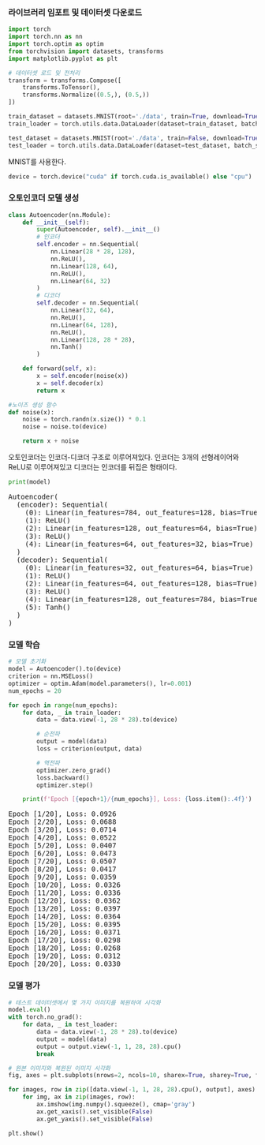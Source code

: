 

### 라이브러리 임포트 및 데이터셋 다운로드
```python
import torch
import torch.nn as nn
import torch.optim as optim
from torchvision import datasets, transforms
import matplotlib.pyplot as plt

# 데이터셋 로드 및 전처리
transform = transforms.Compose([
    transforms.ToTensor(),
    transforms.Normalize((0.5,), (0.5,))
])

train_dataset = datasets.MNIST(root='./data', train=True, download=True, transform=transform)
train_loader = torch.utils.data.DataLoader(dataset=train_dataset, batch_size=64, shuffle=True)

test_dataset = datasets.MNIST(root='./data', train=False, download=True, transform=transform)
test_loader = torch.utils.data.DataLoader(dataset=test_dataset, batch_size=64, shuffle=False)
```
MNIST를 사용한다.

```python
device = torch.device("cuda" if torch.cuda.is_available() else "cpu")
```

### 오토인코더 모델 생성
```python
class Autoencoder(nn.Module):
    def __init__(self):
        super(Autoencoder, self).__init__()
        # 인코더
        self.encoder = nn.Sequential(
            nn.Linear(28 * 28, 128),
            nn.ReLU(),
            nn.Linear(128, 64),
            nn.ReLU(),
            nn.Linear(64, 32)
        )
        # 디코더
        self.decoder = nn.Sequential(
            nn.Linear(32, 64),
            nn.ReLU(),
            nn.Linear(64, 128),
            nn.ReLU(),
            nn.Linear(128, 28 * 28),
            nn.Tanh()
        )

    def forward(self, x):
        x = self.encoder(noise(x))
        x = self.decoder(x)
        return x

#노이즈 생성 함수
def noise(x):
    noise = torch.randn(x.size()) * 0.1
    noise = noise.to(device)

    return x + noise
```
오토인코더는 인코더-디코더 구조로 이루어져있다.
인코더는 3개의 선형레이어와 ReLU로 이루어져있고
디코더는 인코더를 뒤집은 형태이다.
```python
print(model)
```

<pre>
Autoencoder(
  (encoder): Sequential(
    (0): Linear(in_features=784, out_features=128, bias=True)
    (1): ReLU()
    (2): Linear(in_features=128, out_features=64, bias=True)
    (3): ReLU()
    (4): Linear(in_features=64, out_features=32, bias=True)
  )
  (decoder): Sequential(
    (0): Linear(in_features=32, out_features=64, bias=True)
    (1): ReLU()
    (2): Linear(in_features=64, out_features=128, bias=True)
    (3): ReLU()
    (4): Linear(in_features=128, out_features=784, bias=True)
    (5): Tanh()
  )
)
</pre>


### 모델 학습
```python
# 모델 초기화
model = Autoencoder().to(device)
criterion = nn.MSELoss()
optimizer = optim.Adam(model.parameters(), lr=0.001)
num_epochs = 20

for epoch in range(num_epochs):
    for data, _ in train_loader:
        data = data.view(-1, 28 * 28).to(device)

        # 순전파
        output = model(data)
        loss = criterion(output, data)

        # 역전파
        optimizer.zero_grad()
        loss.backward()
        optimizer.step()

    print(f'Epoch [{epoch+1}/{num_epochs}], Loss: {loss.item():.4f}')
```

<pre>
Epoch [1/20], Loss: 0.0926
Epoch [2/20], Loss: 0.0688
Epoch [3/20], Loss: 0.0714
Epoch [4/20], Loss: 0.0522
Epoch [5/20], Loss: 0.0407
Epoch [6/20], Loss: 0.0473
Epoch [7/20], Loss: 0.0507
Epoch [8/20], Loss: 0.0417
Epoch [9/20], Loss: 0.0359
Epoch [10/20], Loss: 0.0326
Epoch [11/20], Loss: 0.0336
Epoch [12/20], Loss: 0.0362
Epoch [13/20], Loss: 0.0397
Epoch [14/20], Loss: 0.0364
Epoch [15/20], Loss: 0.0395
Epoch [16/20], Loss: 0.0371
Epoch [17/20], Loss: 0.0298
Epoch [18/20], Loss: 0.0268
Epoch [19/20], Loss: 0.0312
Epoch [20/20], Loss: 0.0330
</pre>

### 모델 평가
```python
# 테스트 데이터셋에서 몇 가지 이미지를 복원하여 시각화
model.eval()
with torch.no_grad():
    for data, _ in test_loader:
        data = data.view(-1, 28 * 28).to(device)
        output = model(data)
        output = output.view(-1, 1, 28, 28).cpu()
        break

# 원본 이미지와 복원된 이미지 시각화
fig, axes = plt.subplots(nrows=2, ncols=10, sharex=True, sharey=True, figsize=(20, 4))

for images, row in zip([data.view(-1, 1, 28, 28).cpu(), output], axes):
    for img, ax in zip(images, row):
        ax.imshow(img.numpy().squeeze(), cmap='gray')
        ax.get_xaxis().set_visible(False)
        ax.get_yaxis().set_visible(False)

plt.show()
```


